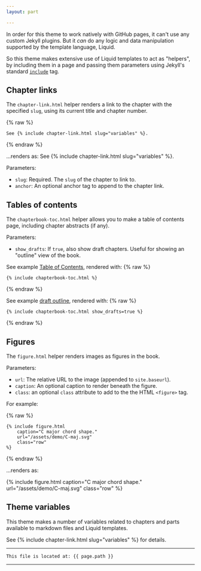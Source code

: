 ```yaml
---
layout: part

---
```



In order for this theme to work natively with GitHub pages,
it can't use any custom Jekyll plugins.
But it _can_ do any logic and data manipulation supported by the template language, Liquid.

So this theme makes extensive use of Liquid templates to act as "helpers",
by including them in a page and passing them parameters using Jekyll's standard [`include`](https://jekyllrb.com/docs/includes/) tag.

## Chapter links

The `chapter-link.html` helper renders a link to the chapter with the specified `slug`,
using its current title and chapter number.

{% raw %}
```liquid
See {% include chapter-link.html slug="variables" %}.
```
{% endraw %}

...renders as: See {% include chapter-link.html slug="variables" %}.


Parameters:
- `slug`: Required. The `slug` of the chapter to link to.
- `anchor`: An optional anchor tag to append to the chapter link.

## Tables of contents

The `chapterbook-toc.html` helper allows you to make a table of contents page,
including chapter abstracts (if any).

Parameters:
- `show_drafts`: If `true`, also show draft chapters. Useful for showing an "outline" view of the book.


See example [Table of Contents](toc.html), rendered with:
{% raw %}
```liquid
{% include chapterbook-toc.html %}
```
{% endraw %}

See example [draft outline](outline.html), rendered with:
{% raw %}
```liquid
{% include chapterbook-toc.html show_drafts=true %}
```
{% endraw %}

## Figures

The `figure.html` helper renders images as figures in the book.

Parameters:
- `url`: The relative URL to the image (appended to `site.baseurl`).
- `caption`: An optional caption to render beneath the figure.
- `class`: an optional `class` attribute to add to the the HTML `<figure>` tag.

For example:

{% raw %}
```jekyll
{% include figure.html
    caption="C major chord shape."
    url="/assets/demo/C-maj.svg"
    class="row"
%}
```
{% endraw %}

...renders as:

{% include figure.html
    caption="C major chord shape."
    url="/assets/demo/C-maj.svg"
    class="row"
%}


## Theme variables

This theme makes a number of variables related to chapters and parts available to markdown files and Liquid templates.

See {% include chapter-link.html slug="variables" %} for details.



---
```
This file is located at: {{ page.path }}
```
---
